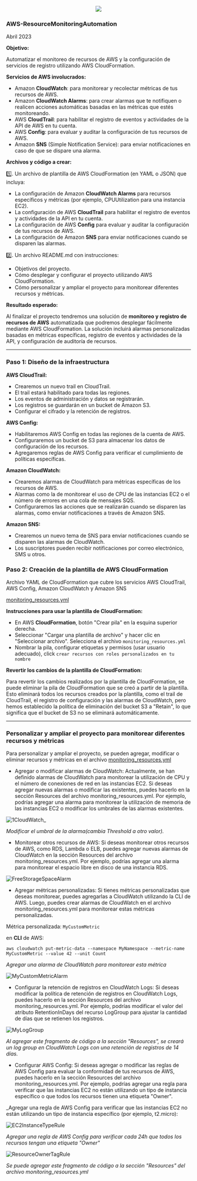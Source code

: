 <p align="center">
  <img src="https://user-images.githubusercontent.com/126183973/233773172-cf7eefea-4a55-47ac-981f-17d0ebf2f5a8.jpg" />
</p>

### AWS-ResourceMonitoringAutomation 
Abril 2023

**Objetivo:**

Automatizar el monitoreo de recursos de AWS y la configuración de servicios de registro utilizando AWS CloudFormation.

**Servicios de AWS involucrados:**

  - Amazon **CloudWatch**: para monitorear y recolectar métricas de tus recursos de AWS.
  - Amazon **CloudWatch Alarms**: para crear alarmas que te notifiquen o realicen acciones automáticas basadas en las métricas que estés monitoreando.
  - AWS **CloudTrail**: para habilitar el registro de eventos y actividades de la API de AWS en tu cuenta.
  - AWS **Config**: para evaluar y auditar la configuración de tus recursos de AWS.
  - Amazon **SNS** (Simple Notification Service): para enviar notificaciones en caso de que se dispare una alarma.


**Archivos y código a crear:**

  :one:. Un archivo de plantilla de AWS CloudFormation (en YAML o JSON) que incluya:

   - La configuración de Amazon **CloudWatch Alarms** para recursos específicos y métricas (por ejemplo, CPUUtilization para una instancia EC2).
   - La configuración de AWS **CloudTrail** para habilitar el registro de eventos y actividades de la API en tu cuenta.
   - La configuración de AWS **Config** para evaluar y auditar la configuración de tus recursos de AWS.
   - La configuración de Amazon **SNS** para enviar notificaciones cuando se disparen las alarmas.
    
  :two:. Un archivo README.md con instrucciones:

   - Objetivos del proyecto.
   - Cómo desplegar y configurar el proyecto utilizando AWS CloudFormation.
   - Cómo personalizar y ampliar el proyecto para monitorear diferentes recursos y métricas.
    
**Resultado esperado:**

Al finalizar el proyecto tendremos una solución de **monitoreo y registro de recursos de AWS** automatizada que podremos desplegar fácilmente mediante AWS CloudFormation. La solución incluirá alarmas personalizadas basadas en métricas específicas, registro de eventos y actividades de la API, y configuración de auditoría de recursos.

***

### Paso 1: Diseño de la infraestructura

**AWS CloudTrail:**
  - Crearemos un nuevo trail en CloudTrail.
  - El trail estará habilitado para todas las regiones.
  - Los eventos de administración y datos se registrarán.
  - Los registros se guardarán en un bucket de Amazon S3.
  - Configurar el cifrado y la retención de registros.

**AWS Config:**
  - Habilitaremos AWS Config en todas las regiones de la cuenta de AWS.
  - Configuraremos un bucket de S3 para almacenar los datos de configuración de los recursos.
  - Agregaremos reglas de AWS Config para verificar el cumplimiento de políticas específicas.

**Amazon CloudWatch:**
  - Crearemos alarmas de CloudWatch para métricas específicas de los recursos de AWS.
  - Alarmas como la de monitorear el uso de CPU de las instancias EC2 o el número de errores en una cola de mensajes SQS.
  - Configuraremos las acciones que se realizarán cuando se disparen las alarmas, como enviar notificaciones a través de Amazon SNS.

**Amazon SNS:**
  - Crearemos un nuevo tema de SNS para enviar notificaciones cuando se disparen las alarmas de CloudWatch.
  - Los suscriptores pueden recibir notificaciones por correo electrónico, SMS u otros.

### Paso 2: Creación de la plantilla de AWS CloudFormation

Archivo YAML de CloudFormation que cubre los servicios AWS CloudTrail, AWS Config, Amazon CloudWatch y Amazon SNS

[monitoring_resources.yml](https://github.com/ccalvop/AWS-ResourceMonitoringAutomation/blob/main/monitoring_resources.yml)

**Instrucciones para usar la plantilla de CloudFormation:**
  - En AWS **CloudFormation**, botón "Crear pila" en la esquina superior derecha.
  - Seleccionar "Cargar una plantilla de archivo" y hacer clic en "Seleccionar archivo". Selecciona el archivo `monitoring_resources.yml` 
  - Nombrar la pila, configurar etiquetas y permisos (usar usuario adecuado), click `crear recursos con roles personalizados en tu nombre`

**Revertir los cambios de la plantilla de CloudFormation:**

Para revertir los cambios realizados por la plantilla de CloudFormation, se puede eliminar la pila de CloudFormation que se creó a partir de la plantilla. Esto eliminará todos los recursos creados por la plantilla, como el trail de CloudTrail, el registro de configuración y las alarmas de CloudWatch, pero hemos establecido la política de eliminación del bucket S3 a "Retain", lo que significa que el bucket de S3 no se eliminará automáticamente.

***

### Personalizar y ampliar el proyecto para monitorear diferentes recursos y métricas

Para personalizar y ampliar el proyecto, se pueden agregar, modificar o eliminar recursos y métricas en el archivo [monitoring_resources.yml](https://github.com/ccalvop/AWS-ResourceMonitoringAutomation/blob/main/monitoring_resources.yml)

  - Agregar o modificar alarmas de CloudWatch: Actualmente, se han definido alarmas de CloudWatch para monitorear la utilización de CPU y el número de conexiones de red en las instancias EC2. Si deseas agregar nuevas alarmas o modificar las existentes, puedes hacerlo en la sección Resources del archivo monitoring_resources.yml. Por ejemplo, podrías agregar una alarma para monitorear la utilización de memoria de las instancias EC2 o modificar los umbrales de las alarmas existentes.

  ![1CloudWatch_](https://user-images.githubusercontent.com/126183973/233782052-ba5017d3-2c0f-4159-a686-ed81f7273932.png)

  _Modificar el umbral de la alarma(cambia Threshold a otro valor)._

  - Monitorear otros recursos de AWS: Si deseas monitorear otros recursos de AWS, como RDS, Lambda o ELB, puedes agregar nuevas alarmas de CloudWatch en la sección Resources del archivo monitoring_resources.yml. Por ejemplo, podrías agregar una alarma para monitorear el espacio libre en disco de una instancia RDS.

  ![FreeStorageSpaceAlarm](https://user-images.githubusercontent.com/126183973/233782106-c8cdcce5-834e-4cd1-bd89-0be205fc4c71.png)

  - Agregar métricas personalizadas: Si tienes métricas personalizadas que deseas monitorear, puedes agregarlas a CloudWatch utilizando la CLI de AWS. Luego, puedes crear alarmas de CloudWatch en el archivo monitoring_resources.yml para monitorear estas métricas personalizadas.

  Métrica personalizada: `MyCustomMetric`
  
  en **CLI** de AWS: 
  
  `aws cloudwatch put-metric-data --namespace MyNamespace --metric-name MyCustomMetric --value 42 --unit Count`
  
  _Agregar una alarma de CloudWatch para monitorear esta métrica_
  
  ![MyCustomMetricAlarm](https://user-images.githubusercontent.com/126183973/233782227-598aad40-fb1d-4d89-9f50-63716b3f94b0.png)

  - Configurar la retención de registros en CloudWatch Logs: Si deseas modificar la política de retención de registros en CloudWatch Logs, puedes hacerlo en la sección Resources del archivo monitoring_resources.yml. Por ejemplo, podrías modificar el valor del atributo RetentionInDays del recurso LogGroup para ajustar la cantidad de días que se retienen los registros.

  ![MyLogGroup](https://user-images.githubusercontent.com/126183973/233782845-1a077b8d-9c05-4dad-988c-d099556e0009.png)

  _Al agregar este fragmento de código a la sección "Resources", se creará un log group en CloudWatch Logs con una retención de registros de 14 días._

  - Configurar AWS Config: Si deseas agregar o modificar las reglas de AWS Config para evaluar la conformidad de tus recursos de AWS, puedes hacerlo en la sección Resources del archivo monitoring_resources.yml. Por ejemplo, podrías agregar una regla para verificar que las instancias EC2 no están utilizando un tipo de instancia específico o que todos los recursos tienen una etiqueta "Owner".

  _Agregar una regla de AWS Config para verificar que las instancias EC2 no están utilizando un tipo de instancia específico (por ejemplo, t2.micro):

  ![EC2InstanceTypeRule](https://user-images.githubusercontent.com/126183973/233782315-ff39881a-63f6-4f5d-820a-4d559f74c5f6.png)

  _Agregar una regla de AWS Config para verificar cada 24h que todos los recursos tengan una etiqueta "Owner"_

  ![ResourceOwnerTagRule](https://user-images.githubusercontent.com/126183973/233782916-a36dd7f5-de3a-41c8-abaa-b391c8f483db.png)

  _Se puede agregar este fragmento de código a la sección "Resources" del archivo monitoring_resources.yml_
